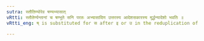 ```yaml
---
sutra: स्तौतिण्योरेव षण्यभ्यासात्
vRtti: स्तौतेर्ण्यन्तानां च षण्भूते सनि परतः अभ्यासादिण उत्तरस्य आदेशसकारस्य मूर्द्धन्यादेशो भवति ॥
vRtti_eng: ष् is substituted for स after इ or उ in the reduplication of a Desiderative, if the स of सन् is changed to ष्; but only in स्तु and in Causative of roots which in _dhatupatha_ begin with a ष् ॥

---
```


